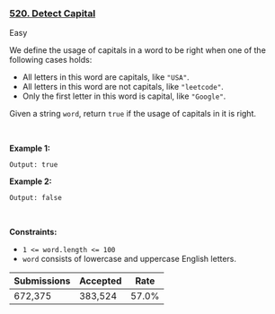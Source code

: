 ### [520. Detect Capital](https://leetcode.com/problems/detect-capital/)

Easy

We define the usage of capitals in a word to be right when one of the following cases holds:

*   All letters in this word are capitals, like `` "USA" ``.
*   All letters in this word are not capitals, like `` "leetcode" ``.
*   Only the first letter in this word is capital, like `` "Google" ``.

Given a string `` word ``, return `` true `` if the usage of capitals in it is right.

 

<strong class="example">Example 1:</strong>

```Input: word = "USA"
Output: true
```

<strong class="example">Example 2:</strong>

```Input: word = "FlaG"
Output: false
```

 

__Constraints:__

*   `` 1 <= word.length <= 100 ``
*   `` word `` consists of lowercase and uppercase English letters.

| Submissions    | Accepted     | Rate   |
| -------------- | ------------ | ------ |
| 672,375 | 383,524 | 57.0% |